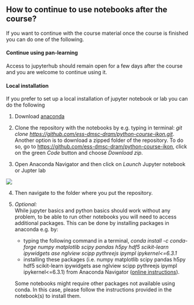 ## How to continue to use notebooks after the course?
If you want to continue with the course material once the course is finished you can do one of the following.

#### Continue using pan-learning

Access to jupyterhub should remain open for a few days after the course and you are welcome to continue using it.

#### Local installation
If you prefer to set up a local installation of jupyter notebook or lab you can do the following

1. Download [anaconda](https://www.anaconda.com/products/individual#download-section)

2. Clone the repository with the notebooks by e.g. typing in terminal: *git clone https://github.com/ess-dmsc-dram/python-course-ikon.git*. Another option is to download a zipped folder of the repository. To do so, go to https://github.com/ess-dmsc-dram/python-course-ikon, click on the green *Code* button and choose *Download zip*.

3. Open Anaconda Navigator and then click on *Launch* Jupyter notebook or Jupter lab
<img src='ikon21_nav_2.png'>

4. Then navigate to the folder where you put the repository. 
5. *Optional:*  
   While jupyter basics and python basics should work without any problem, to be able to run other notebooks you will need to access additional packages. This can be done by installing packages in anaconda e.g. by: 
   - typing the following command in a terminal,
      *conda install  -c conda-forge  numpy matplotlib scipy pandas h5py hdf5 scikit-learn ipywidgets ase nglview scipp pythreejs ipympl ipykernel<=6.3.1* 
   - installing these packages (i.e. numpy matplotlib scipy pandas h5py hdf5 scikit-learn ipywidgets ase nglview scipp pythreejs ipympl ipykernel<=6.3.1) from Anaconda Navigator ([online instructions](https://docs.anaconda.com/anaconda/navigator/tutorials/manage-packages/#installing-a-package)).

   Some notebooks might require other packages not available using conda. In this case, please follow the instructions provided in the notebook(s) to install them.

